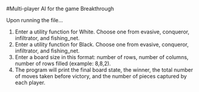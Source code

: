 #Multi-player AI for the game Breakthrough

Upon running the file...
1. Enter a utility function for White. Choose one from evasive, conqueror, infiltrator, and fishing_net.
2. Enter a utility function for Black. Choose one from evasive, conqueror, infiltrator, and fishing_net.
3. Enter a board size in this format: number of rows, number of columns, number of rows filled (example: 8,8,2).
4. The program will print the final board state, the winner, the total number of moves taken before victory, and the number of pieces captured by each player.
